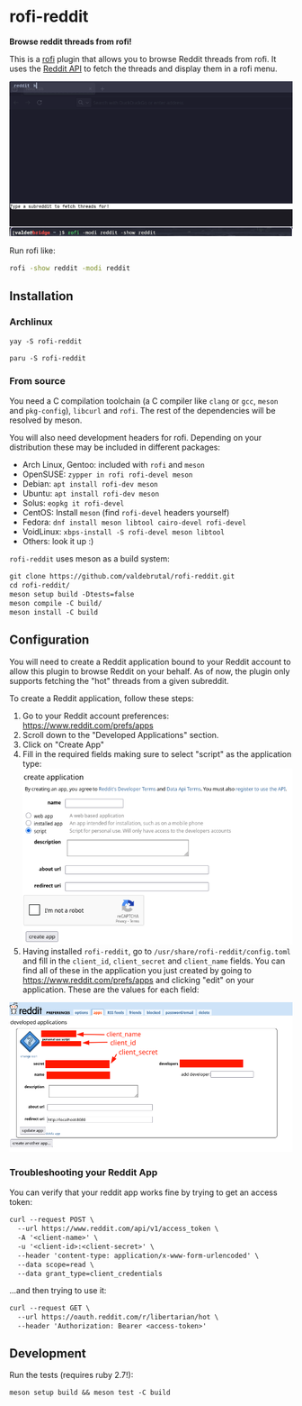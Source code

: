 # rofi-reddit 

**Browse reddit threads from rofi!**

This is a [rofi](github.com/DaveDavenport/rofi) plugin that allows you to browse Reddit threads from rofi. It uses the [Reddit API](https://www.reddit.com/dev/api/) to fetch the threads and display them in a rofi menu.

![demo](./docs/demo.gif)

Run rofi like:

```bash
rofi -show reddit -modi reddit
```

## Installation 

### Archlinux

```shell
yay -S rofi-reddit
```

```shell
paru -S rofi-reddit
```

### From source

You need a C compilation toolchain (a C compiler like `clang` or `gcc`, `meson` and `pkg-config`), `libcurl` and `rofi`. The rest of the dependencies will be resolved by meson.

You will also need development headers for rofi. Depending on your distribution these may be included in different packages:

- Arch Linux, Gentoo: included with `rofi` and `meson`
- OpenSUSE: `zypper in rofi rofi-devel meson`
- Debian: `apt install rofi-dev meson`
- Ubuntu: `apt install rofi-dev meson`
- Solus: `eopkg it rofi-devel`
- CentOS: Install `meson` (find `rofi-devel` headers yourself)
- Fedora: `dnf install meson libtool cairo-devel rofi-devel`
- VoidLinux: `xbps-install -S rofi-devel meson libtool`
- Others: look it up :)


`rofi-reddit` uses meson as a build system:

```shell
git clone https://github.com/valdebrutal/rofi-reddit.git
cd rofi-reddit/
meson setup build -Dtests=false
meson compile -C build/
meson install -C build
```

## Configuration

You will need to create a Reddit application bound to your Reddit account to allow this plugin to browse Reddit on your behalf. As of now, the plugin only supports fetching the "hot" threads from a given subreddit.

To create a Reddit application, follow these steps:
1. Go to your Reddit account preferences: https://www.reddit.com/prefs/apps
2. Scroll down to the "Developed Applications" section.
3. Click on "Create App"
4. Fill in the required fields making sure to select "script" as the application type:
![reddit app creation page](./docs/create-reddit-app.png)
5. Having installed `rofi-reddit`, go to `/usr/share/rofi-reddit/config.toml` and fill in the `client_id`, `client_secret` and `client_name` fields. You can find all of these in the application you just created by going to https://www.reddit.com/prefs/apps and clicking "edit" on your application. These are the values for each field:

![reddit app details page](./docs/reddit-app-details.png)


### Troubleshooting your Reddit App

You can verify that your reddit app works fine by trying to get an access token:
```shell
curl --request POST \
  --url https://www.reddit.com/api/v1/access_token \
  -A '<client-name>' \
  -u '<client-id>:<client-secret>' \
  --header 'content-type: application/x-www-form-urlencoded' \
  --data scope=read \
  --data grant_type=client_credentials
```

...and then trying to use it:
```shell
curl --request GET \
  --url https://oauth.reddit.com/r/libertarian/hot \
  --header 'Authorization: Bearer <access-token>'
```

## Development

Run the tests (requires ruby 2.7!):
```shell
meson setup build && meson test -C build
```


